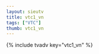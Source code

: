 ```yaml
--- 
layout: sieutv
title: vtc1_vn
tags: ["VTC"]
thumb: vtc1_vn
---
```

{% include tvadv key="vtc1_vn" %}
